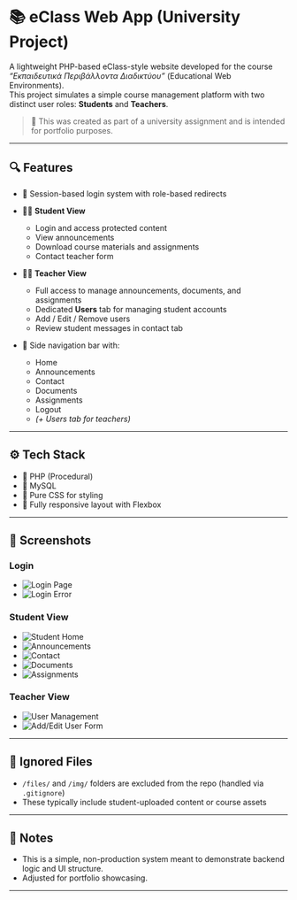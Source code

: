 # 📚 eClass Web App (University Project)

A lightweight PHP-based eClass-style website developed for the course _“Εκπαιδευτικά Περιβάλλοντα Διαδικτύου”_ (Educational Web Environments).  
This project simulates a simple course management platform with two distinct user roles: **Students** and **Teachers**.

> 🧪 This was created as part of a university assignment and is intended for portfolio purposes.

---

## 🔍 Features

- 🔐 Session-based login system with role-based redirects

- 🧑‍🎓 **Student View**
  - Login and access protected content
  - View announcements
  - Download course materials and assignments
  - Contact teacher form

- 👩‍🏫 **Teacher View**
  - Full access to manage announcements, documents, and assignments
  - Dedicated **Users** tab for managing student accounts
  - Add / Edit / Remove users
  - Review student messages in contact tab

- 📁 Side navigation bar with:
  - Home
  - Announcements
  - Contact
  - Documents
  - Assignments
  - Logout
  - *(+ Users tab for teachers)*

---

## ⚙️ Tech Stack

- 🐘 PHP (Procedural)
- 🐬 MySQL
- 🧼 Pure CSS for styling
- 🎨 Fully responsive layout with Flexbox

---

## 📸 Screenshots

### Login
- ![Login Page](screenshots/login.png)
- ![Login Error](screenshots/login_error.png)

### Student View
- ![Student Home](screenshots/home.png)
- ![Announcements](screenshots/announcements.png)
- ![Contact](screenshots/contact.png)
- ![Documents](screenshots/documents.png)
- ![Assignments](screenshots/assignments.png)

### Teacher View
- ![User Management](screenshots/teacher_users.png)
- ![Add/Edit User Form](screenshots/teacher_users_form.png)

---

## 🚫 Ignored Files

- `/files/` and `/img/` folders are excluded from the repo (handled via `.gitignore`)
- These typically include student-uploaded content or course assets

---

## 📌 Notes

- This is a simple, non-production system meant to demonstrate backend logic and UI structure.
- Adjusted for portfolio showcasing.

---
